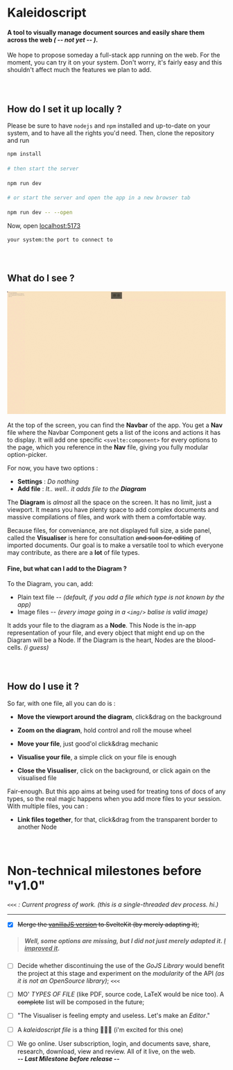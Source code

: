 
Kaleidoscript
==========

#### A tool to visually manage document sources and easily share them across the web *( -- not yet -- )*.

We hope to propose someday a full-stack app running on the web. For the moment, you can try it on your system. Don't worry, it's fairly easy and this shouldn't affect much the features we plan to add.

###### <p>&nbsp;</p>  

How do I set it up locally ?
--------------------------------

Please be sure to have `nodejs` and `npm` installed and up-to-date on your system, and to have all the rights you'd need. Then, clone the repository and run
```bash
npm install

# then start the server

npm run dev

# or start the server and open the app in a new browser tab

npm run dev -- --open
```
Now, open [localhost:5173](http://localhost:5173/)

`your system:the port to connect to`

###### <p>&nbsp;</p>  

What do I see ?
-------------------

![ ](https://github.com/ArenorRaxx/Kaleidoscript/blob/master/KaleidoscriptDemo.gif)

At the top of the screen, you can find the **Navbar** of the app. You get a **Nav** file where the Navbar Component gets a list of the icons and actions it has to display. It will add one specific `<svelte:component>` for every options to the page, which you reference in the **Nav** file, giving you fully modular option-picker.

For now, you have two options :

- **Settings** : *Do nothing*<br/>
- **Add file** : *It.. well.. it adds file to the **Diagram***

The **Diagram** is *almost* all the space on the screen. It has no limit, just a viewport. It means you have plenty space to add complex documents and massive compilations of files, and work with them a comfortable way.

Because files, for conveniance, are not displayed full size, a side panel, called the **Visualiser** is here for consultation ~~and soon for editing~~ of imported documents. Our goal is to make a versatile tool to which everyone may contribute, as there are a **lot** of file types.

#### Fine, but what can I add to the Diagram ?

To the Diagram, you can, add:
- Plain text file -- *(default, if you add a file which type is not known by the app)*
- Image files -- *(every image going in a `<img/>` balise is valid image)*

It adds your file to the diagram as a **Node**. This Node is the in-app representation of your file, and every object that might end up on the Diagram will be a Node. If the Diagram is the heart, Nodes are the blood-cells. *(i guess)*  

###### <p>&nbsp;</p>  

How do I use it ?
--------------------

So far, with one file, all you can do is :

- **Move the viewport around the diagram**, click&drag on the background
- **Zoom on the diagram**, hold control and roll the mouse wheel

- **Move your file**, just good'ol click&drag mechanic

- **Visualise your file**, a simple click on your file is enough

- **Close the Visualiser**, click on the background, or click again on the visualised file

Fair-enough. But this app aims at being used for treating tons of docs of any types, so the real magic happens when you add more files to your session.
With multiple files, you can :

- **Link files together**, for that, click&drag from the transparent border to another Node

###### <p>&nbsp;</p>  

Non-technical milestones before "v1.0"
=========================

*`<<<` : Current progress of work. (this is a single-threaded dev process. hi.)*
____________________________________________________________________

- [X] ~~Merge the [vanillaJS version](https://github.com/ArenorRaxx/Kaleidoscript-vanillaJS) to SvelteKit (by merely adapting it)~~; 
 > ##### Well, some options are missing, but I did not just merely adapted it. <u>I improved it</u>.

 - [ ] Decide whether discontinuing the use of the *GoJS Library* would benefit the project at this stage and experiment on the *modularity* of the API *(as it is not an OpenSource library)*; `<<<`

 - [ ] MO' *TYPES OF FILE* (like PDF, source code, LaTeX would be nice too). A ~~complete~~ list will be composed  in the future;

 - [ ] "The Visualiser is feeling empty and useless. Let's make an *Editor*."

 - [ ] A *kaleidoscript file* is a thing 🎊🎉🎉 (i'm excited for this one)

 - [ ] We go online. User subscription, login, and documents save, share, research, download, view and review. All of it live, on the web.
<br/>***-- Last Milestone before release --***
